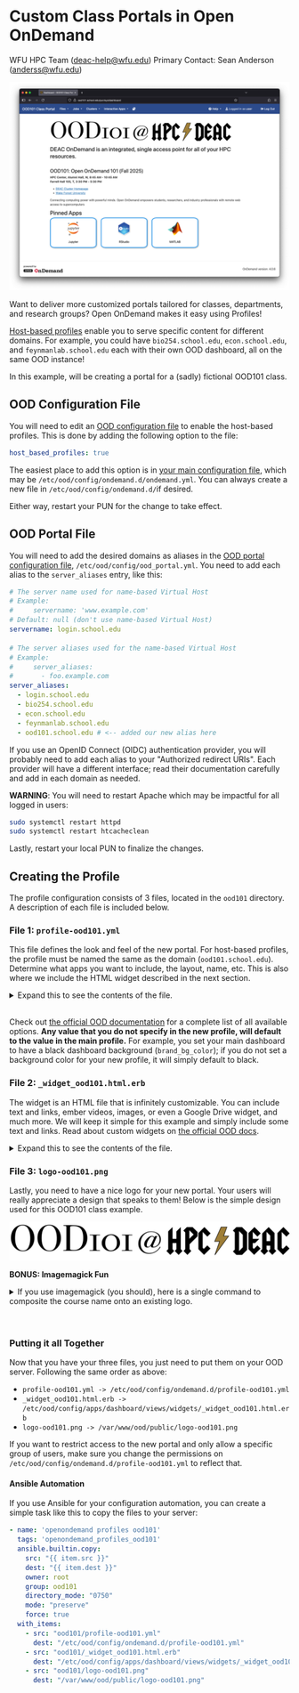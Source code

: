 # Custom Class Portals in Open OnDemand

WFU HPC Team (deac-help@wfu.edu)
Primary Contact: Sean Anderson (anderss@wfu.edu)

<p align="center">
<img src="images/portal-ood101.png" alt="PHY262 Class Portal" width="640"/>
</p>

Want to deliver more customized portals tailored for classes, departments, and research groups? Open OnDemand makes it easy using Profiles!

[Host-based profiles](https://osc.github.io/ood-documentation/latest/customizations.html#automatic-profile-selection) enable you to serve specific content for different domains. For example, you could have `bio254.school.edu`, `econ.school.edu`, and `feynmanlab.school.edu` each with their own OOD dashboard, all on the same OOD instance!

In this example, will be creating a portal for a (sadly) fictional OOD101 class.


## OOD Configuration File

You will need to edit an [OOD configuration file](https://osc.github.io/ood-documentation/latest/reference/files/ondemand-d-ymls.html) to enable the host-based profiles. This is done by adding the following option to the file:

```yaml
host_based_profiles: true
```

The easiest place to add this option is in [your main configuration file](https://osc.github.io/ood-documentation/latest/reference/files/ondemand-d-ymls.html), which may be `/etc/ood/config/ondemand.d/ondemand.yml`. You can always create a new file in `/etc/ood/config/ondemand.d/`if desired.

Either way, restart your PUN for the change to take effect.


## OOD Portal File

You will need to add the desired domains as aliases in the [OOD portal configuration file](https://osc.github.io/ood-documentation/latest/reference/files/ood-portal-yml.html), `/etc/ood/config/ood_portal.yml`. You need to add each alias to the `server_aliases` entry, like this:

```yaml
# The server name used for name-based Virtual Host
# Example:
#     servername: 'www.example.com'
# Default: null (don't use name-based Virtual Host)
servername: login.school.edu

# The server aliases used for the name-based Virtual Host
# Example:
#     server_aliases:
#       - foo.example.com
server_aliases:
  - login.school.edu
  - bio254.school.edu
  - econ.school.edu
  - feynmanlab.school.edu
  - ood101.school.edu # <-- added our new alias here
```

If you use an OpenID Connect (OIDC) authentication provider, you will probably need to add each alias to your "Authorized redirect URIs". Each provider will have a different interface; read their documentation carefully and add in each domain as needed.

**WARNING**: You will need to restart Apache which may be impactful for all logged in users:

```sh
sudo systemctl restart httpd
sudo systemctl restart htcacheclean
```

Lastly, restart your local PUN to finalize the changes.


## Creating the Profile

The profile configuration consists of 3 files, located in the `ood101` directory. A description of each file is included below.


### File 1: `profile-ood101.yml`

This file defines the look and feel of the new portal. For host-based profiles, the profile must be named the same as the domain (`ood101.school.edu`). Determine what apps you want to include, the layout, name, etc. This is also where we include the HTML widget described in the next section.

<details><summary>Expand this to see the contents of the file.</summary>

```yml
profiles:
  ood101.school.edu: &ood101_profile
    dashboard_title: "OOD101 Class Portal"
    brand_bg_color: "#2c4b8c"
    dashboard_logo: "/public/logo-ood101.png"
    pinned_apps:
      - "sys/jupyter"
      - "sys/rstudio"
      - "sys/matlab"
    pinned_apps_group_by:
    dashboard_layout:
      rows:
        - columns:
          - width: 12
            widgets:
              - widget_ood101
        - columns:
          - width: 12
            widgets:
              - pinned_apps
    announcement_path:
      - "/etc/ood/config/announcements.d/ood101.md"
```

</details><br>

Check out [the official OOD documentation](https://osc.github.io/ood-documentation/latest/reference/files/ondemand-d-ymls.html#configuration-properties-with-profile-support) for a complete list of all available options. **Any value that you do not specify in the new profile, will default to the value in the main profile.** For example, you set your main dashboard to have a black dashboard background (`brand_bg_color`); if you do not set a background color for your new profile, it will simply default to black.


### File 2: `_widget_ood101.html.erb`

The widget is an HTML file that is infinitely customizable. You can include text and links, ember videos, images, or even a Google Drive widget, and much more. We will keep it simple for this example and simply include some text and links. Read about custom widgets on [the official OOD docs](https://osc.github.io/ood-documentation/latest/customizations.html#custom-layouts-in-the-dashboard).

<details><summary>Expand this to see the contents of the file.</summary>

```html
<h3>OOD101: Open OnDemand 101 (Fall 2025)</h3>

<p>
<b>HPC Center, Alumni Hall, W, 8:45 AM - 10:45 AM</b><br>
<b>Farrell Hall 105, T, 3:30 PM - 5:30 PM</b><br>
</p>

<ul>
<li><a href="https://hpc.wfu.edu" target="_blank">DEAC Cluster Homepage</a></li>
<li><a href="https://wfu.edu" target="_blank">Wake Forest University</a></li>
</ul> 

<p>Connecting computing power with powerful minds. Open OnDemand empowers students, researchers, and industry professionals with remote web access to supercomputers</p>
```

</details>


### File 3: `logo-ood101.png`

Lastly, you need to have a nice logo for your new portal. Your users will really appreciate a design that speaks to them! Below is the simple design used for this OOD101 class example.

<p align="center">
<img src="ood101/logo-ood101.png" alt="PHY262 Class Portal" width="640"/>
</p>

**BONUS: Imagemagick Fun**

<details><summary>If you use imagemagick (you should), here is a single command to composite the course name onto an existing logo.</summary>

```sh
magick \
    "images/LOGO_HPC.png" \
       -background Transparent \
       -gravity East \
       -extent 3800x520 \
       -font Bodoni-72-Smallcaps-Book \
       -fill black \
       -pointsize 500 \
       -gravity NorthWest \
       -draw 'text 0,-75 "OOD101"' \
       -pointsize 350 \
       -gravity Center \
       -draw 'text 0,0 "@"' \
    "ood101/logo-ood101.png"
```

</details>
<br><br>

### Putting it all Together

Now that you have your three files, you just need to put them on your OOD server. Following the same order as above:

- `profile-ood101.yml -> /etc/ood/config/ondemand.d/profile-ood101.yml`
- `_widget_ood101.html.erb -> /etc/ood/config/apps/dashboard/views/widgets/_widget_ood101.html.erb`
- `logo-ood101.png -> /var/www/ood/public/logo-ood101.png`

If you want to restrict access to the new portal and only allow a specific group of users, make sure you change the permissions on `/etc/ood/config/ondemand.d/profile-ood101.yml` to reflect that.


#### Ansible Automation

If you use Ansible for your configuration automation, you can create a simple task like this to copy the files to your server:

```yaml
- name: 'openondemand profiles ood101'
  tags: 'openondemand_profiles_ood101'
  ansible.builtin.copy:
    src: "{{ item.src }}" 
    dest: "{{ item.dest }}"
    owner: root
    group: ood101
    directory_mode: "0750"
    mode: "preserve"
    force: true
  with_items:
    - src: "ood101/profile-ood101.yml"
      dest: "/etc/ood/config/ondemand.d/profile-ood101.yml"
    - src: "ood101/_widget_ood101.html.erb"
      dest: "/etc/ood/config/apps/dashboard/views/widgets/_widget_ood101.html.erb"
    - src: "ood101/logo-ood101.png"
      dest: "/var/www/ood/public/logo-ood101.png"
```


